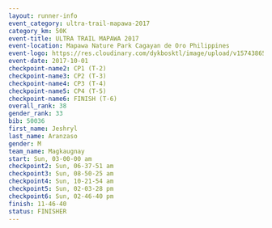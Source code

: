 ```yaml
---
layout: runner-info 
event_category: ultra-trail-mapawa-2017 
category_km: 50K 
event-title: ULTRA TRAIL MAPAWA 2017 
event-location: Mapawa Nature Park Cagayan de Oro Philippines 
event-logo: https://res.cloudinary.com/dykbosktl/image/upload/v1574386563/Logo/image-asset_plfjxn.jpg 
event-date: 2017-10-01 
checkpoint-name2: CP1 (T-2) 
checkpoint-name3: CP2 (T-3) 
checkpoint-name4: CP3 (T-4) 
checkpoint-name5: CP4 (T-5) 
checkpoint-name6: FINISH (T-6) 
overall_rank: 38
gender_rank: 33
bib: 50036
first_name: Jeshryl
last_name: Aranzaso
gender: M
team_name: Magkaugnay
start: Sun, 03-00-00 am
checkpoint2: Sun, 06-37-51 am
checkpoint3: Sun, 08-50-25 am
checkpoint4: Sun, 10-21-54 am
checkpoint5: Sun, 02-03-28 pm
checkpoint6: Sun, 02-46-40 pm
finish: 11-46-40
status: FINISHER
---
```

